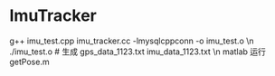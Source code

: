 # ImuTracker

g++ imu_test.cpp imu_tracker.cc -lmysqlcppconn -o imu_test.o \n
./imu_test.o  # 生成 gps_data_1123.txt imu_data_1123.txt \n
matlab 运行 getPose.m
